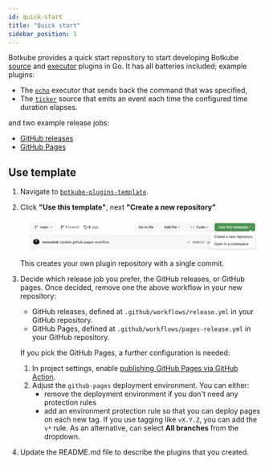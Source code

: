 ```yaml
---
id: quick-start
title: "Quick start"
sidebar_position: 1
---
```


Botkube provides a quick start repository to start developing Botkube [source](../architecture/index.md#source) and [executor](../architecture/index.md#executor) plugins in Go. It has all batteries included; example plugins:

- The [`echo`](https://github.com/kubeshop/botkube-plugins-template/blob/main/cmd/echo/main.go) executor that sends back the command that was specified,
- The [`ticker`](https://github.com/kubeshop/botkube-plugins-template/blob/main/cmd/ticker/main.go) source that emits an event each time the configured time duration elapses.

and two example release jobs:

- [GitHub releases](https://github.com/kubeshop/botkube-plugins-template/blob/main/.github/workflows/release.yml)
- [GitHub Pages](https://github.com/kubeshop/botkube-plugins-template/blob/main/.github/workflows/pages-release.yml)

## Use template

1. Navigate to [`botkube-plugins-template`](https://github.com/kubeshop/botkube-plugins-template).

2. Click **"Use this template"**, next **"Create a new repository"**

   ![Create Repo](./assets/use-tpl.png)

   This creates your own plugin repository with a single commit.

3. Decide which release job you prefer, the GitHub releases, or GitHub pages. Once decided, remove one the above workflow in your new repository:

   - GitHub releases, defined at `.github/workflows/release.yml` in your GitHub repository.
   - GitHub Pages, defined at `.github/workflows/pages-release.yml` in your GitHub repository.

   If you pick the GitHub Pages, a further configuration is needed:

   1. In project settings, enable [publishing GitHub Pages via GitHub Action](https://docs.github.com/en/pages/getting-started-with-github-pages/configuring-a-publishing-source-for-your-github-pages-site#publishing-with-a-custom-github-actions-workflow).
   2. Adjust the `github-pages` deployment environment. You can either:
      - remove the deployment environment if you don't need any protection rules
      - add an environment protection rule so that you can deploy pages on each new tag. If you use tagging like `vX.Y.Z`, you can add the `v*` rule. As an alternative, can select **All branches** from the dropdown.

4. Update the README.md file to describe the plugins that you created.

